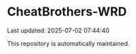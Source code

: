 # CheatBrothers-WRD

Last updated: 2025-07-02 07:44:40

This repository is automatically maintained.

